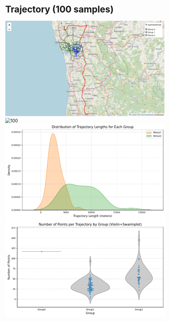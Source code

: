 # Trajectory (100 samples)
![100](images/s1.png)
![100](images/s2.png)
![100](images/Figure_2.png)
![100](images/Figure_3.png)
